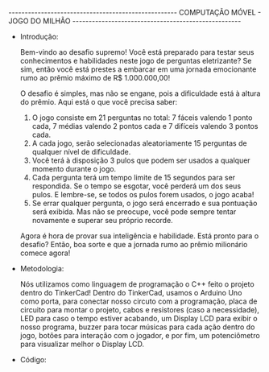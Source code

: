 ---------------------------------------------------- COMPUTAÇÃO MÓVEL - JOGO DO MILHÃO ----------------------------------------------------

- Introdução:
  
  Bem-vindo ao desafio supremo! Você está preparado para testar seus conhecimentos e habilidades neste jogo de perguntas eletrizante? Se sim, então você está prestes a embarcar em uma jornada emocionante rumo ao prêmio máximo de R$ 1.000.000,00!

  O desafio é simples, mas não se engane, pois a dificuldade está à altura do prêmio. Aqui está o que você precisa saber:
    1. O jogo consiste em 21 perguntas no total: 7 fáceis valendo 1 ponto cada, 7 médias valendo 2 pontos cada e 7 difíceis valendo 3 pontos cada.
    2. A cada jogo, serão selecionadas aleatoriamente 15 perguntas de qualquer nível de dificuldade.
    3. Você terá à disposição 3 pulos que podem ser usados a qualquer momento durante o jogo.
    4. Cada pergunta terá um tempo limite de 15 segundos para ser respondida. Se o tempo se esgotar, você perderá um dos seus pulos. E lembre-se, se todos os pulos forem usados, o jogo acaba!
    5. Se errar qualquer pergunta, o jogo será encerrado e sua pontuação será exibida. Mas não se preocupe, você pode sempre tentar novamente e superar seu próprio recorde.

  Agora é hora de provar sua inteligência e habilidade. Está pronto para o desafio? Então, boa sorte e que a jornada rumo ao prêmio milionário comece agora!

- Metodologia:

  Nós utilizamos como linguagem de programação o C++ feito o projeto dentro do TinkerCad!
  Dentro do TinkerCad, usamos o Arduino Uno como porta, para conectar nosso circuto com a programação, placa de circuito para montar o projeto, cabos e resistores (caso a necessidade),
LED para caso o tempo estiver acabando, um Display LCD para exibir o nosso programa, buzzer para tocar músicas para cada ação dentro do jogo, botões para interação com o
jogador, e por fim, um potenciômetro para visualizar melhor o Display LCD.

- Código:
